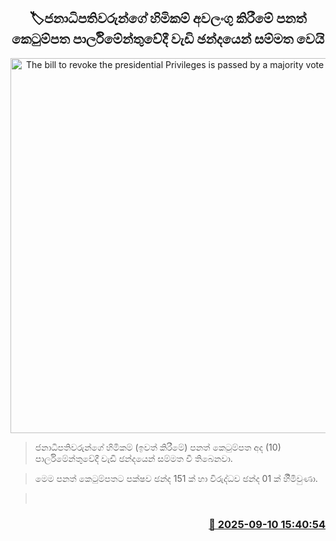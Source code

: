 <p align='center'><b><h2 align='center' title='The bill to revoke the presidential Privileges is passed by a majority vote in Parliament'>🏷ජනාධිපතිවරුන්ගේ හිමිකම් අවලංගු කිරීමේ පනත් කෙටුම්පත පාර්ලිමේන්තුවේදී වැඩි ඡන්දයෙන් සම්මත වෙයි</h2></b></p>
<p align='center'><img src='https://helakuru.sgp1.cdn.digitaloceanspaces.com/esana/images/lib/mahinda-ranil-maithri.jpg' width='600' alt='The bill to revoke the presidential Privileges is passed by a majority vote in Parliament'></p>

> ජනාධිපතිවරුන්ගේ හිමිකම් (ඉවත් කිරීමේ) පනත් කෙටුම්පත අද (10) පාර්ලිමේන්තුවේදී වැඩි ඡන්දයෙන් සම්මත වී තිබෙනවා.

> මෙම පනත් කෙටුම්පතට පක්ෂව ඡන්ද 151 ක් හා විරුද්ධව ඡන්ද 01 ක් හිිමිවුණා.

>  



<h3 align='right'><a href='https://www.helakuru.lk/esana/p/113506/'>📅 2025-09-10 15:40:54</a></h3>
